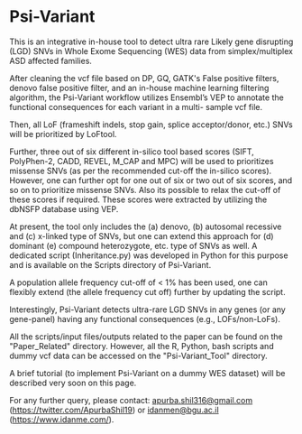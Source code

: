 # Psi-Variant
This is an integrative in-house tool to detect ultra rare Likely gene disrupting (LGD) SNVs in Whole Exome Sequencing (WES) data from simplex/multiplex ASD affected families. 

After cleaning the vcf file based on DP, GQ, GATK's False positive filters, denovo false positive filter, and an in-house machine learning filtering algorithm, the Psi-Variant workflow utilizes Ensembl’s VEP to annotate the functional consequences for each variant in a multi- sample vcf file. 

Then, all LoF (frameshift indels, stop gain, splice acceptor/donor, etc.) SNVs will be prioritized by LoFtool. 

Further, three out of six different in-silico tool based scores (SIFT, PolyPhen-2, CADD, REVEL, M_CAP and MPC) will be used to prioritizes missense SNVs (as per the recommended cut-off the in-silico scores). However, one can further opt for one out of six or two out of six scores, and so on to prioritize missense SNVs. Also its possible to relax the cut-off of these scores if required. These scores were extracted by utilizing the dbNSFP database using VEP. 

At present, the tool only includes the (a) denovo, (b) autosomal recessive and (c) x-linked type of SNVs, but one can extend this approach for (d) dominant (e) compound heterozygote, etc. type of SNVs as well. A dedicated script (Inheritance.py) was developed in Python for this purpose and is available on the Scripts directory of Psi-Variant.

A population allele frequency cut-off of < 1% has been used, one can flexibly extend (the allele frequency cut off) further by updating the script.  

Interestingly, Psi-Variant detects ultra-rare LGD SNVs in any genes (or any gene-panel) having any functional consequences (e.g., LOFs/non-LoFs). 

All the scripts/input files/outputs related to the paper can be found on the "Paper_Related" directory. However, all the R, Python, bash scripts and dummy vcf data can be accessed on the "Psi-Variant_Tool" directory.

A brief tutorial (to implement Psi-Variant on a dummy WES dataset) will be described very soon on this page.

For any further query, please contact: apurba.shil316@gmail.com (https://twitter.com/ApurbaShil19) or idanmen@bgu.ac.il (https://www.idanme.com/).


